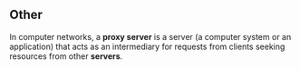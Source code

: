 Other
--------

In computer networks, a **proxy server** is a server (a computer system or an application) that acts as an intermediary for requests from clients seeking resources from other **servers**.
